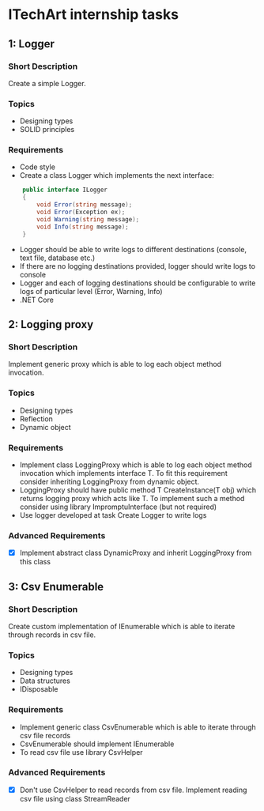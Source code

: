# ITechArt internship tasks #
## 1: Logger ##
### Short Description ###
Create a simple Logger.
### Topics ###
- Designing types
- SOLID principles
### Requirements ###
- Code style
- Create a class Logger which implements the next interface:
````C#
    public interface ILogger
    {
        void Error(string message);
        void Error(Exception ex);
        void Warning(string message);
        void Info(string message);
    }
````
- Logger should be able to write logs to different destinations (console, text file, database etc.)
- If there are no logging destinations provided, logger should write logs to console
- Logger and each of logging destinations should be configurable to write logs of particular level (Error, Warning, Info)
- .NET Core

## 2: Logging proxy ##
### Short Description ###
Implement generic proxy which is able to log each object method invocation.
### Topics ###
- Designing types
- Reflection
- Dynamic object
### Requirements ###
- Implement class LoggingProxy which is able to log each object method invocation which implements interface T. To fit this requirement consider inheriting LoggingProxy from dynamic object.
- LoggingProxy should have public method T CreateInstance(T obj) which returns logging proxy which acts like T. To implement such a method consider using library ImpromptuInterface (but not required)
- Use logger developed at task Create Logger to write logs
### Advanced Requirements ###
- [x] Implement abstract class DynamicProxy and inherit LoggingProxy from this class

## 3: Csv Enumerable ##
### Short Description ###
Create custom implementation of IEnumerable which is able to iterate through records in csv file.
### Topics ###
- Designing types
- Data structures
- IDisposable
### Requirements ###
- Implement generic class CsvEnumerable which is able to iterate through csv file records
- CsvEnumerable should implement IEnumerable
- To read csv file use library CsvHelper
### Advanced Requirements ###
- [x] Don't use CsvHelper to read records from csv file. Implement reading csv file using class StreamReader